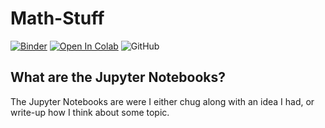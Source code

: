 # Math-Stuff
[![Binder](https://mybinder.org/badge_logo.svg)](https://mybinder.org/v2/gh/JonathanMathBoi/Math-Stuff/master)
[![Open In Colab](https://colab.research.google.com/assets/colab-badge.svg)](https://colab.research.google.com/github/JonathanMathBoi/Math-Stuff/blob/master/)
![GitHub](https://img.shields.io/github/license/JonathanMathBoi/Math-Stuff)

## What are the Jupyter Notebooks?
The Jupyter Notebooks are were I either chug along with an idea I had, or write-up how I think about some topic.
